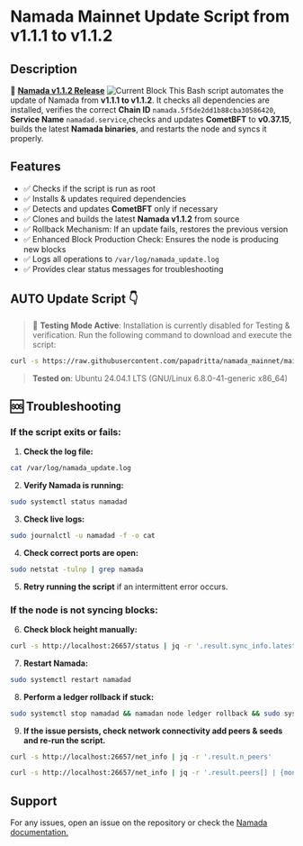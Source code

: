 # Namada Mainnet Update Script from v1.1.1 to v1.1.2

## Description
🔗 [**Namada v1.1.2 Release**](https://github.com/anoma/namada/releases/tag/v1.1.2)
![Current Block](https://img.shields.io/badge/Current_Block-861342-blue)
This Bash script automates the update of Namada from **v1.1.1 to v1.1.2**. It checks all dependencies are installed, verifies the correct **Chain ID** `namada.5f5de2dd1b88cba30586420`, **Service Name** `namadad.service`,checks and updates **CometBFT** to **v0.37.15**, builds the latest **Namada binaries**, and restarts the node and syncs it properly.

## Features
- ✅ Checks if the script is run as root
- ✅ Installs & updates required dependencies
- ✅ Detects and updates **CometBFT** only if necessary
- ✅ Clones and builds the latest **Namada v1.1.2** from source
- ✅ Rollback Mechanism: If an update fails, restores the previous version
- ✅ Enhanced Block Production Check: Ensures the node is producing new blocks
- ✅ Logs all operations to `/var/log/namada_update.log`
- ✅ Provides clear status messages for troubleshooting

## AUTO Update Script :point_down:
> 🚧 **Testing Mode Active**: Installation is currently disabled for Testing & verification. 
Run the following command to download and execute the script:
```bash
curl -s https://raw.githubusercontent.com/papadritta/namada_mainnet/main/box/update_1.1.2.sh | sudo bash -e
```
> **Tested on**: Ubuntu 24.04.1 LTS (GNU/Linux 6.8.0-41-generic x86_64)

## 🆘 Troubleshooting

### If the script exits or fails:

1. **Check the log file:** 
```bash
cat /var/log/namada_update.log
```
2. **Verify Namada is running:**
```bash
sudo systemctl status namadad
```
3. **Check live logs:**
```bash
sudo journalctl -u namadad -f -o cat
```
4. **Check correct ports are open:**
```bash
sudo netstat -tulnp | grep namada
```
5. **Retry running the script** if an intermittent error occurs.

###  If the node is not syncing blocks:

6. **Check block height manually:**
```bash
curl -s http://localhost:26657/status | jq -r '.result.sync_info.latest_block_height'
```
7. **Restart Namada:**
```bash
sudo systemctl restart namadad
```
8. **Perform a ledger rollback if stuck:**
```bash
sudo systemctl stop namadad && namadan node ledger rollback && sudo systemctl start namadad
```
9. **If the issue persists, check network connectivity add peers & seeds and re-run the script.**
```bash
curl -s http://localhost:26657/net_info | jq -r '.result.n_peers'
```
```bash
curl -s http://localhost:26657/net_info | jq -r '.result.peers[] | {moniker: .node_info.moniker, remote_ip: .remote_ip}'
```
## Support
For any issues, open an issue on the repository or check the [Namada documentation.](https://docs.namada.net)


